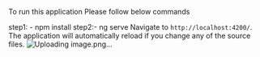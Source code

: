 To run this application Please follow below commands

step1: - npm install
step2:- ng serve
Navigate to `http://localhost:4200/`. The application will automatically reload if you change any of the source files.
![Uploading image.png…]()
